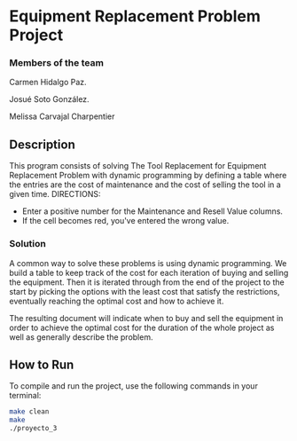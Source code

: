 # Equipment Replacement Problem Project
### Members of the team
Carmen Hidalgo Paz.

Josué Soto González.

Melissa Carvajal Charpentier

## Description

This program consists of solving The Tool Replacement for Equipment Replacement Problem with dynamic programming by defining a table where the entries are the cost of maintenance and the cost of selling the tool in a given time.
DIRECTIONS:
- Enter a positive number for the Maintenance and Resell Value columns.
- If the cell becomes red, you've entered the wrong value.

### Solution

A common way to solve these problems is using dynamic programming. We build a table to keep track of the cost for each iteration of buying and selling the equipment. Then it is iterated through from the end of the project to the start by picking the options with the least cost that satisfy the restrictions, eventually reaching the optimal cost and how to achieve it.

The resulting document will indicate when to buy and sell the equipment in order to achieve the optimal cost for the duration of the whole project as well as generally describe the problem.

## How to Run

To compile and run the project, use the following commands in your terminal:

```bash
make clean
make
./proyecto_3
